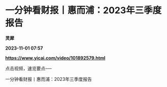 # 一分钟看财报丨惠而浦：2023年三季度报告
**灵犀**

**2023-11-01 07:57**

**https://www.yicai.com/video/101892579.html**

点击视频，速览要点──

一分钟看财报丨惠而浦：2023年三季度报告